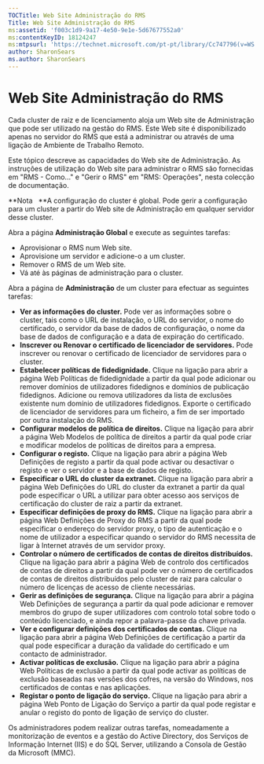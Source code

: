 ```yaml
---
TOCTitle: Web Site Administração do RMS
Title: Web Site Administração do RMS
ms:assetid: 'f003c1d9-9a17-4e50-9e1e-5d67677552a0'
ms:contentKeyID: 18124247
ms:mtpsurl: 'https://technet.microsoft.com/pt-pt/library/Cc747796(v=WS.10)'
author: SharonSears
ms.author: SharonSears
---
```


Web Site Administração do RMS
=============================

Cada cluster de raiz e de licenciamento aloja um Web site de Administração que pode ser utilizado na gestão do RMS. Este Web site é disponibilizado apenas no servidor do RMS que está a administrar ou através de uma ligação de Ambiente de Trabalho Remoto.

Este tópico descreve as capacidades do Web site de Administração. As instruções de utilização do Web site para administrar o RMS são fornecidas em "RMS - Como..." e "Gerir o RMS" em "RMS: Operações", nesta colecção de documentação.

**Nota   **A configuração do cluster é global. Pode gerir a configuração para um cluster a partir do Web site de Administração em qualquer servidor desse cluster.

Abra a página **Administração Global** e execute as seguintes tarefas:

-   Aprovisionar o RMS num Web site.
-   Aprovisione um servidor e adicione-o a um cluster.
-   Remover o RMS de um Web site.
-   Vá até às páginas de administração para o cluster.

Abra a página de **Administração** de um cluster para efectuar as seguintes tarefas:

-   **Ver as informações do cluster.** Pode ver as informações sobre o cluster, tais como o URL de instalação, o URL do servidor, o nome do certificado, o servidor da base de dados de configuração, o nome da base de dados de configuração e a data de expiração do certificado.
-   **Inscrever ou Renovar o certificado de licenciador de servidores.** Pode inscrever ou renovar o certificado de licenciador de servidores para o cluster.
-   **Estabelecer políticas de fidedignidade.** Clique na ligação para abrir a página Web Políticas de fidedignidade a partir da qual pode adicionar ou remover domínios de utilizadores fidedignos e domínios de publicação fidedignos. Adicione ou remova utilizadores da lista de exclusões existente num domínio de utilizadores fidedignos. Exporte o certificado de licenciador de servidores para um ficheiro, a fim de ser importado por outra instalação do RMS.
-   **Configurar modelos de política de direitos.** Clique na ligação para abrir a página Web Modelos de política de direitos a partir da qual pode criar e modificar modelos de políticas de direitos para a empresa.
-   **Configurar o registo.** Clique na ligação para abrir a página Web Definições de registo a partir da qual pode activar ou desactivar o registo e ver o servidor e a base de dados de registo.
-   **Especificar o URL do cluster da extranet.** Clique na ligação para abrir a página Web Definições do URL do cluster da extranet a partir da qual pode especificar o URL a utilizar para obter acesso aos serviços de certificação do cluster de raiz a partir da extranet.
-   **Especificar definições de proxy do RMS.** Clique na ligação para abrir a página Web Definições de Proxy do RMS a partir da qual pode especificar o endereço do servidor proxy, o tipo de autenticação e o nome de utilizador a especificar quando o servidor do RMS necessita de ligar à Internet através de um servidor proxy.
-   **Controlar o número de certificados de contas de direitos distribuídos.** Clique na ligação para abrir a página Web de controlo dos certificados de contas de direitos a partir da qual pode ver o número de certificados de contas de direitos distribuídos pelo cluster de raiz para calcular o número de licenças de acesso de cliente necessárias.
-   **Gerir as definições de segurança.** Clique na ligação para abrir a página Web Definições de segurança a partir da qual pode adicionar e remover membros do grupo de super utilizadores com controlo total sobre todo o conteúdo licenciado, e ainda repor a palavra-passe da chave privada.
-   **Ver e configurar definições dos certificados de contas.** Clique na ligação para abrir a página Web Definições de certificação a partir da qual pode especificar a duração da validade do certificado e um contacto de administrador.
-   **Activar políticas de exclusão.** Clique na ligação para abrir a página Web Políticas de exclusão a partir da qual pode activar as políticas de exclusão baseadas nas versões dos cofres, na versão do Windows, nos certificados de contas e nas aplicações.
-   **Registar o ponto de ligação do serviço.** Clique na ligação para abrir a página Web Ponto de Ligação do Serviço a partir da qual pode registar e anular o registo do ponto de ligação de serviço do cluster.

Os administradores podem realizar outras tarefas, nomeadamente a monitorização de eventos e a gestão do Active Directory, dos Serviços de Informação Internet (IIS) e do SQL Server, utilizando a Consola de Gestão da Microsoft (MMC).
